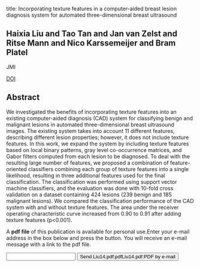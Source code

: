 title: Incorporating texture features in a computer-aided breast lesion diagnosis system for automated three-dimensional breast ultrasound

## Haixia Liu and Tao Tan and Jan van Zelst and Ritse Mann and Nico Karssemeijer and Bram Platel
JMI

<a href="https://doi.org/10.1117/1.JMI.1.2.024501">DOI</a>

## Abstract
We investigated the benefits of incorporating texture features into an existing computer-aided diagnosis (CAD) system for classifying benign and malignant lesions in automated three-dimensional breast ultrasound images. The existing system takes into account 11 different features, describing different lesion properties; however, it does not include texture features. In this work, we expand the system by including texture features based on local binary patterns, gray level co-occurrence matrices, and Gabor filters computed from each lesion to be diagnosed. To deal with the resulting large number of features, we proposed a combination of feature-oriented classifiers combining each group of texture features into a single likelihood, resulting in three additional features used for the final classification. The classification was performed using support vector machine classifiers, and the evaluation was done with 10-fold cross validation on a dataset containing 424 lesions (239 benign and 185 malignant lesions). We compared the classification performance of the CAD system with and without texture features. The area under the receiver operating characteristic curve increased from 0.90 to 0.91 after adding texture features (p<0.001).

A <b>pdf file</b> of this publication is available for personal use.Enter your e-mail address in the box below and press the button. You will receive an e-mail message with a link to the pdf file.
<form action="sender.php">  <input type="text" name="email">  <input type="submit" value="Send Liu14.pdf:pdfLiu14.pdf:PDF by e-mail"></form>